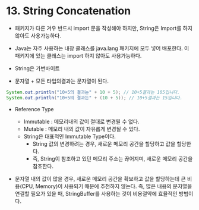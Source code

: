 # 13. String Concatenation
* 패키지가 다른 겨우 반드시 import 문을 작성해야 하지만, String은 Import를 하지 않아도 사용가능하다.
* Java는 자주 사용하는 내장 클래스를 java.lang 패키지에 모두 넣어 배포한다. 이 패키지에 있는 클래스는 import 하지 않아도 사용가능하다. 


* String은 가변바이트
* 문자열 + 모든 타입의결과는 문자열이 된다.

```java
System.out.println("10+5의 결과는" + 10 + 5); // 10+5결과는 105입니다.
System.out.println("10+5의 결과는" + (10 + 5)); // 10+5결과는 15입니다.

```

* Reference Type
  - Immutable : 메모리내의 값이 절대로 변경될 수 없다.
  - Mutable : 메모리 내의 값이 자유롭게 변경될 수 있다.
  - String은 대표적인 Immutable Type이다.
    - String 값의 변경하려는 경우, 새로운 메모리 공간을 할당하고 값을 할당한다.
    - 즉, String이 참조하고 있던 메모리 주소는 끊어지며, 새로운 메모리 공간을 참조한다.

* 문자열 내의 값이 많을 경우, 새로운 메모리 공간을 확보하고 값을 할당하는데 큰 비용(CPU, Memory)이 사용되기 때문에 추천하지 않는다. 즉, 많은 내용의 문자열을 연결할 필요가 있을 때, StringBuffer를 사용하는 것이 비용절약에 효율적인 방법이다.  
